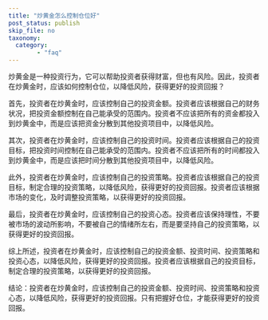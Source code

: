 ```yaml
---
title: "炒黄金怎么控制仓位好"
post_status: publish
skip_file: no
taxonomy:
  category:
        - "faq"
---
```


炒黄金是一种投资行为，它可以帮助投资者获得财富，但也有风险。因此，投资者在炒黄金时，应该如何控制仓位，以降低风险，获得更好的投资回报？

首先，投资者在炒黄金时，应该控制自己的投资金额。投资者应该根据自己的财务状况，把投资金额控制在自己能承受的范围内。投资者不应该把所有的资金都投入到炒黄金中，而是应该把资金分散到其他投资项目中，以降低风险。

其次，投资者在炒黄金时，应该控制自己的投资时间。投资者应该根据自己的投资目标，把投资时间控制在自己能承受的范围内。投资者不应该把所有的时间都投入到炒黄金中，而是应该把时间分散到其他投资项目中，以降低风险。

此外，投资者在炒黄金时，应该控制自己的投资策略。投资者应该根据自己的投资目标，制定合理的投资策略，以降低风险，获得更好的投资回报。投资者应该根据市场的变化，及时调整投资策略，以获得更好的投资回报。

最后，投资者在炒黄金时，应该控制自己的投资心态。投资者应该保持理性，不要被市场的波动所影响，不要被自己的情绪所左右，而是要坚持自己的投资策略，以获得更好的投资回报。

综上所述，投资者在炒黄金时，应该控制自己的投资金额、投资时间、投资策略和投资心态，以降低风险，获得更好的投资回报。投资者应该根据自己的投资目标，制定合理的投资策略，以获得更好的投资回报。

结论：投资者在炒黄金时，应该控制自己的投资金额、投资时间、投资策略和投资心态，以降低风险，获得更好的投资回报。只有把握好仓位，才能获得更好的投资回报。
